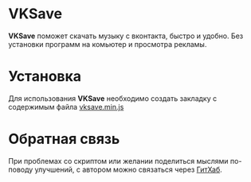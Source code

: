 VKSave
======

**VKSave** поможет скачать музыку с вконтакта, быстро и удобно.
Без установки программ на комьютер и просмотра рекламы.

Установка
========
Для использования **VKSave** необходимо создать закладку
с содержимым файла [vksave.min.js](//raw.github.com/coderaiser/vkcrypt/master/min/vksave.min.js)

Обратная связь
========
При проблемах со скриптом или желании поделиться мыслями по-поводу улучшений,
с автором можно связаться через [ГитХаб](https://github.com/coderaiser/vkcrypt/issues).
